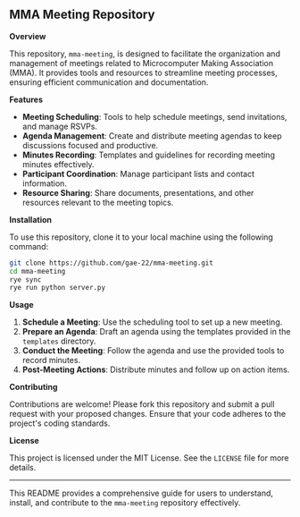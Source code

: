 ## MMA Meeting Repository

**Overview**

This repository, `mma-meeting`, is designed to facilitate the organization and management of meetings related to Microcomputer Making Association (MMA). It provides tools and resources to streamline meeting processes, ensuring efficient communication and documentation.

**Features**

-   **Meeting Scheduling**: Tools to help schedule meetings, send invitations, and manage RSVPs.
-   **Agenda Management**: Create and distribute meeting agendas to keep discussions focused and productive.
-   **Minutes Recording**: Templates and guidelines for recording meeting minutes effectively.
-   **Participant Coordination**: Manage participant lists and contact information.
-   **Resource Sharing**: Share documents, presentations, and other resources relevant to the meeting topics.

**Installation**

To use this repository, clone it to your local machine using the following command:

```bash
git clone https://github.com/gae-22/mma-meeting.git
cd mma-meeting
rye sync
rye run python server.py
```

**Usage**

1. **Schedule a Meeting**: Use the scheduling tool to set up a new meeting.
2. **Prepare an Agenda**: Draft an agenda using the templates provided in the `templates` directory.
3. **Conduct the Meeting**: Follow the agenda and use the provided tools to record minutes.
4. **Post-Meeting Actions**: Distribute minutes and follow up on action items.

**Contributing**

Contributions are welcome! Please fork this repository and submit a pull request with your proposed changes. Ensure that your code adheres to the project's coding standards.

**License**

This project is licensed under the MIT License. See the `LICENSE` file for more details.

---

This README provides a comprehensive guide for users to understand, install, and contribute to the `mma-meeting` repository effectively.
